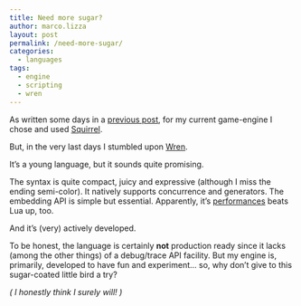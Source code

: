 ```yaml
---
title: Need more sugar?
author: marco.lizza
layout: post
permalink: /need-more-sugar/
categories:
  - languages
tags:
  - engine
  - scripting
  - wren
---
```

As written some days in a <a title="Reinventing my own wheel" href="http://blog.brainasylum.com/reinventing-my-own-wheel/" target="_blank">previous post</a>, for my current game-engine I chose and used <a title="Squirrel" href="http://www.squirrel-lang.org" target="_blank">Squirrel</a>.

But, in the very last days I stumbled upon <a title="Wren" href="http://munificent.github.io/wren/" target="_blank">Wren</a>.

It&#8217;s a young language, but it sounds quite promising.

The syntax is quite compact, juicy and expressive (although I miss the ending semi-color). It natively supports concurrence and generators. The embedding API is simple but essential. Apparently, it&#8217;s <a title="Performance comparison" href="http://munificent.github.io/wren/performance.html" target="_blank">performances</a> beats Lua up, too.

And it&#8217;s (very) actively developed.

To be honest, the language is certainly **not** production ready since it lacks (among the other things) of a debug/trace API facility. But my engine is, primarily, developed to have fun and experiment&#8230; so, why don&#8217;t give to this sugar-coated little bird a try?

*( I honestly think I surely will! )*